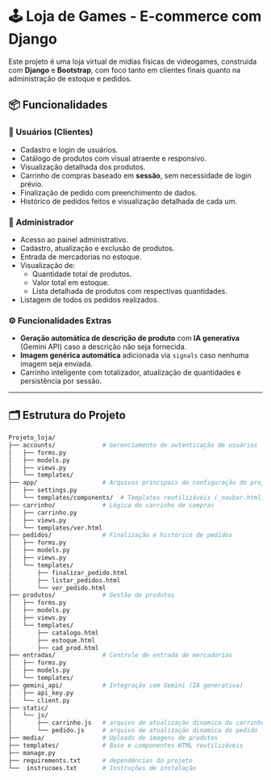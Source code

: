 # 🕹️ Loja de Games - E-commerce com Django

Este projeto é uma loja virtual de mídias físicas de videogames, construída com **Django** e **Bootstrap**, com foco tanto em clientes finais quanto na administração de estoque e pedidos.

## 📦 Funcionalidades

### 👤 Usuários (Clientes)
- Cadastro e login de usuários.
- Catálogo de produtos com visual atraente e responsivo.
- Visualização detalhada dos produtos.
- Carrinho de compras baseado em **sessão**, sem necessidade de login prévio.
- Finalização de pedido com preenchimento de dados.
- Histórico de pedidos feitos e visualização detalhada de cada um.

### 🔐 Administrador
- Acesso ao painel administrativo.
- Cadastro, atualização e exclusão de produtos.
- Entrada de mercadorias no estoque.
- Visualização de:
  - Quantidade total de produtos.
  - Valor total em estoque.
  - Lista detalhada de produtos com respectivas quantidades.
- Listagem de todos os pedidos realizados.

### ⚙️ Funcionalidades Extras
- **Geração automática de descrição de produto** com **IA generativa** (Gemini API) caso a descrição não seja fornecida.
- **Imagem genérica automática** adicionada via `signals` caso nenhuma imagem seja enviada.
- Carrinho inteligente com totalizador, atualização de quantidades e persistência por sessão.

---

## 🗂️ Estrutura do Projeto

```bash
Projeto_loja/
├── accounts/             # Gerenciamento de autenticação de usuários
│   ├── forms.py
│   ├── models.py
│   ├── views.py
│   └── templates/
├── app/                  # Arquivos principais da configuração do projeto Django
│   ├── settings.py
│   └── templates/components/  # Templates reutilizáveis (_navbar.html, _footer.html, etc.)
├── carrinho/             # Lógica do carrinho de compras
│   ├── carrinho.py
│   ├── views.py
│   └── templates/ver.html
├── pedidos/              # Finalização e histórico de pedidos
│   ├── forms.py
│   ├── models.py
│   ├── views.py
│   └── templates/
│       ├── finalizar_pedido.html
│       ├── listar_pedidos.html
│       └── ver_pedido.html
├── produtos/             # Gestão de produtos
│   ├── forms.py
│   ├── models.py
│   ├── views.py
│   └── templates/
│       ├── catalogo.html
│       ├── estoque.html
│       ├── cad_prod.html
├── entradas/             # Controle de entrada de mercadorias
│   ├── forms.py
│   ├── models.py
│   └── templates/
├── gemini_api/           # Integração com Gemini (IA generativa)
│   ├── api_key.py
│   └── client.py
├── static/
│   └── js/
│       ├── carrinho.js   # arquivo de atualização dinamica do carrinho
│       └── pedido.js     # arquivo de atualização dinamica do pedido
├── media/                # Uploads de imagens de produtos
├── templates/            # Base e componentes HTML reutilizáveis
├── manage.py
├── requirements.txt      # dependências do projeto
└──  instrucoes.txt       # Instruções de instalação

```